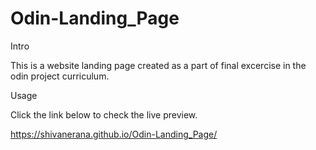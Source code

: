 # Odin-Landing_Page

Intro

This is a website landing page created as a part of final excercise in the odin project curriculum.

Usage 

Click the link below to check the live preview.

https://shivanerana.github.io/Odin-Landing_Page/


